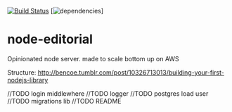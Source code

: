 [![Build Status](https://travis-ci.org/aofry/node-editorial.svg)](https://travis-ci.org/aofry/node-editorial)
[![dependencies](https://david-dm.org/aofry/node-editorial.svg)]

# node-editorial
Opinionated node server. made to scale bottom up on AWS



Structure:
http://bencoe.tumblr.com/post/10326713013/building-your-first-nodejs-library

//TODO login middlewhere
//TODO logger
//TODO postgres load user
//TODO migrations lib
//TODO README

